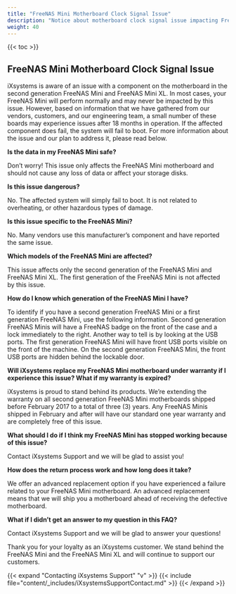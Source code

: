```yaml
---
title: "FreeNAS Mini Motherboard Clock Signal Issue"
description: "Notice about motherboard clock signal issue impacting FreeNAS Mini systems."
weight: 40
---
```


{{< toc >}}

## FreeNAS Mini Motherboard Clock Signal Issue

iXsystems is aware of an issue with a component on the motherboard in the second generation FreeNAS Mini and FreeNAS Mini XL. In most cases, your FreeNAS Mini will perform normally and may never be impacted by this issue. However, based on information that we have gathered from our vendors, customers, and our engineering team, a small number of these boards may experience issues after 18 months in operation. If the affected component does fail, the system will fail to boot. For more information about the issue and our plan to address it, please read below.

**Is the data in my FreeNAS Mini safe?**

Don’t worry! This issue only affects the FreeNAS Mini motherboard and should not cause any loss of data or affect your storage disks.

**Is this issue dangerous?**

No. The affected system will simply fail to boot. It is not related to overheating, or other hazardous types of damage.

**Is this issue specific to the FreeNAS Mini?**

No. Many vendors use this manufacturer’s component and have reported the same issue.

**Which models of the FreeNAS Mini are affected?**

This issue affects only the second generation of the FreeNAS Mini and FreeNAS Mini XL. The first generation of the FreeNAS Mini is not affected by this issue.

**How do I know which generation of the FreeNAS Mini I have?**

To identify if you have a second generation FreeNAS Mini or a first generation FreeNAS Mini,  use the following information. Second generation FreeNAS Minis will have a FreeNAS badge on the front of the case and a lock immediately to the right. Another way to tell is by looking at the USB ports. The first generation FreeNAS Mini will have front USB ports visible on the front of the machine. On the second generation FreeNAS Mini, the front USB ports are hidden behind the lockable door.

**Will iXsystems replace my FreeNAS Mini motherboard under warranty if I experience this issue? What if my warranty is expired?**

iXsystems is proud to stand behind its products. We’re extending the warranty on all second generation FreeNAS Mini motherboards shipped before February 2017 to a total of three (3) years. Any FreeNAS Minis shipped in February and after will have our standard one year warranty and are completely free of this issue.

**What should I do if I think my FreeNAS Mini has stopped working because of this issue?**

Contact iXsystems Support and we will be glad to assist you!

**How does the return process work and how long does it take?**

We offer an advanced replacement option if you have experienced a failure related to your FreeNAS Mini motherboard. An advanced replacement means that we will ship you a motherboard ahead of receiving the defective motherboard.

**What if I didn’t get an answer to my question in this FAQ?**

Contact iXsystems Support and we will be glad to answer your questions!

Thank you for your loyalty as an iXsystems customer. We stand behind the FreeNAS Mini and the FreeNAS Mini XL and will continue to support our customers.

{{< expand "Contacting iXsystems Support" "v" >}}
{{< include file="content/_includes/iXsystemsSupportContact.md" >}}
{{< /expand >}}